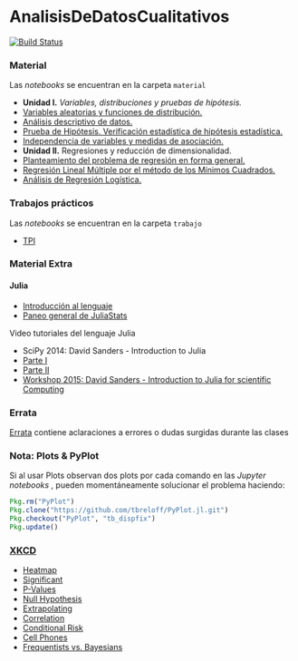 # AnalisisDeDatosCualitativos

[![Build Status](https://travis-ci.org/diegozea/AnalisisDeDatosCualitativos.jl.svg?branch=master)](https://travis-ci.org/diegozea/AnalisisDeDatosCualitativos.jl)

### Material

Las *notebooks* se encuentran en la carpeta `material`

- **Unidad I.** *Variables, distribuciones y pruebas de hipótesis.*
 - [Variables aleatorias y funciones de distribución.](http://nbviewer.jupyter.org/github/diegozea/AnalisisDeDatosCualitativos.jl/blob/master/material/I.1.VariablesAleatoriasyFuncionesDeDistribucion.ipynb)
 - [Análisis descriptivo de datos.](http://nbviewer.jupyter.org/github/diegozea/AnalisisDeDatosCualitativos.jl/blob/96630dec6d6b0583e3793acf0fbda8413b03c210/material/I.2.AnalisisDescriptivoDeDatos.ipynb)
 - [Prueba de Hipótesis. Verificación estadística de hipótesis estadística.](http://nbviewer.jupyter.org/github/diegozea/AnalisisDeDatosCualitativos.jl/blob/master/material/I.3.PruebaDeHipotesis.ipynb)
 - [Independencia de variables y medidas de asociación.](http://nbviewer.jupyter.org/github/diegozea/AnalisisDeDatosCualitativos.jl/blob/master/material/I.4.IndependenciaDeVariablesyMedidasDeAsociacion.ipynb)
- **Unidad II.** Regresiones y reducción de dimensionalidad.
 - [Planteamiento del problema de regresión en forma general.](http://nbviewer.jupyter.org/github/diegozea/AnalisisDeDatosCualitativos.jl/blob/master/material/II.1.Regresion.ipynb)
 - [Regresión Lineal Múltiple por el método de los Mínimos Cuadrados.](http://nbviewer.jupyter.org/github/diegozea/AnalisisDeDatosCualitativos.jl/blob/master/material/II.2.RegresionLinealMultiple.ipynb)
 - [Análisis de Regresión Logística.](http://nbviewer.jupyter.org/github/diegozea/AnalisisDeDatosCualitativos.jl/blob/master/material/II.3.RegresionLogistica.ipynb)

### Trabajos prácticos

Las *notebooks* se encuentran en la carpeta `trabajo`

- [TPI](http://nbviewer.jupyter.org/github/diegozea/AnalisisDeDatosCualitativos.jl/blob/fc9f5ed5f984672e17150f5ebd32e29ad3f85220/trabajos/TPI.ipynb)

### Material Extra

#### Julia

- [Introducción al lenguaje](http://nbviewer.jupyter.org/format/slides/github/diegozea/ADayWithJulia/blob/master/EstudiantesBioinfo2016/Introduccion_a_Julia.ipynb#/)
- [Paneo general de JuliaStats](http://nbviewer.jupyter.org/format/slides/github/diegozea/ADayWithJulia/blob/master/EstudiantesBioinfo2016/Analisis_de_datos.ipynb#/)

Video tutoriales del lenguaje Julia

- SciPy 2014: David Sanders - Introduction to Julia
 - [Parte I](https://youtu.be/vWkgEddb4-A)
 - [Parte II](https://youtu.be/I3JH5Bg46yU)
- [Workshop 2015: David Sanders - Introduction to Julia for scientific Computing](https://youtu.be/gQ1y5NUD_RI)


### Errata

[Errata](http://nbviewer.jupyter.org/github/diegozea/AnalisisDeDatosCualitativos.jl/blob/96630dec6d6b0583e3793acf0fbda8413b03c210/material/Errata.ipynb) contiene aclaraciones a errores o dudas surgidas durante las clases

### Nota: Plots & PyPlot

Si al usar Plots observan dos plots por cada comando en las *Jupyter notebooks* , pueden momentáneamente solucionar el problema haciendo:

```julia
Pkg.rm("PyPlot")
Pkg.clone("https://github.com/tbreloff/PyPlot.jl.git")
Pkg.checkout("PyPlot", "tb_dispfix")
Pkg.update()
```

### [XKCD](http://xkcd.com/)

- [Heatmap](https://www.explainxkcd.com/wiki/index.php/1138:_Heatmap)
- [Significant](https://www.explainxkcd.com/wiki/index.php/882:_Significant)
- [P-Values](https://www.explainxkcd.com/wiki/index.php/1478:_P-Values)
- [Null Hypothesis](https://www.explainxkcd.com/wiki/index.php/892:_Null_Hypothesis)
- [Extrapolating](Extrapolating)
- [Correlation](https://www.explainxkcd.com/wiki/index.php/552:_Correlation)
- [Conditional Risk](https://www.explainxkcd.com/wiki/index.php/795:_Conditional_Risk)
- [Cell Phones](https://www.explainxkcd.com/wiki/index.php/925:_Cell_Phones)
- [Frequentists vs. Bayesians](https://www.explainxkcd.com/wiki/index.php/1132:_Frequentists_vs._Bayesians)
